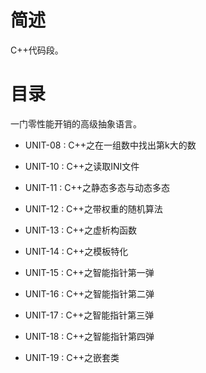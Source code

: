 # 简述

C++代码段。

# 目录

一门零性能开销的高级抽象语言。

+ UNIT-08 : C++之在一组数中找出第k大的数

+ UNIT-10 : C++之读取INI文件

+ UNIT-11 : C++之静态多态与动态多态

+ UNIT-12 : C++之带权重的随机算法

+ UNIT-13 : C++之虚析构函数

+ UNIT-14 : C++之模板特化

+ UNIT-15 : C++之智能指针第一弹

+ UNIT-16 : C++之智能指针第二弹

+ UNIT-17 : C++之智能指针第三弹

+ UNIT-18 : C++之智能指针第四弹

+ UNIT-19 : C++之嵌套类

